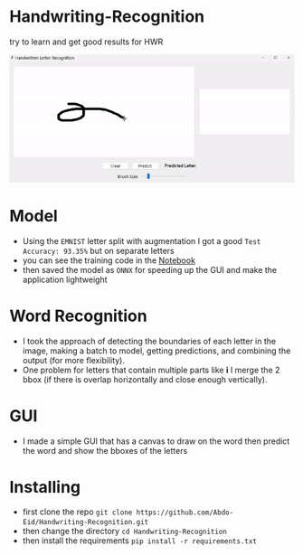 # Handwriting-Recognition
try to learn and get good results for HWR

![](https://github.com/Abdo-Eid/Handwriting-Recognition/blob/main/Demo.gif)

# Model
- Using the `EMNIST` letter split with augmentation I got a good `Test Accuracy: 93.35%` but on separate letters
- you can see the training code in the [Notebook](emnist-hwr.ipynb)
- then saved the model as `ONNX` for speeding up the GUI and make the application lightweight

# Word Recognition
- I took the approach of detecting the boundaries of each letter in the image, making a batch to model, getting predictions, and combining the output (for more flexibility).
- One problem for letters that contain multiple parts like **i** I merge the 2 bbox (if there is overlap horizontally and close enough vertically).

# GUI
- I made a simple GUI that has a canvas to draw on the word then predict the word and show the bboxes of the letters

# Installing
- first clone the repo `git clone https://github.com/Abdo-Eid/Handwriting-Recognition.git`
- then change the directory `cd Handwriting-Recognition`
- then install the requirements `pip install -r requirements.txt`